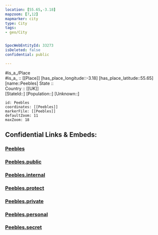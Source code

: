 ```yaml
---
location: [55.65,-3.18] 
mapzoom: [7,12] 
mapmarker: city 
type: City
tags:
- geo/City


SpocWebEntityId: 33273
isDeleted: false
confidential: public

---
```

#is_a_/Place  
#is_a_ :: [[Place]] 
[has_place_longitude::-3.18] 
[has_place_latitude::55.65] 
[name::Peebles] 
State ::  
Country :: [[UK]]  
[StateId::] 
[Population::] 
[Unknown::] 


```leaflet
id: Peebles
coordinates: [[Peebles]] 
markerFile: [[Peebles]] 
defaultZoom: 11 
maxZoom: 18
```


## Confidential Links & Embeds: 

### [Peebles](/_Standards/Earth/Continent/Europe/Europe~North/UK/Scotland/counties~Scotland/Scottish_Borders/cities~Scottish_Borders/Peebles.md) 

### [Peebles.public](/_public/Earth/Continent/Europe/Europe~North/UK/Scotland/counties~Scotland/Scottish_Borders/cities~Scottish_Borders/Peebles.public.md) 

### [Peebles.internal](/_internal/Earth/Continent/Europe/Europe~North/UK/Scotland/counties~Scotland/Scottish_Borders/cities~Scottish_Borders/Peebles.internal.md) 

### [Peebles.protect](/_protect/Earth/Continent/Europe/Europe~North/UK/Scotland/counties~Scotland/Scottish_Borders/cities~Scottish_Borders/Peebles.protect.md) 

### [Peebles.private](/_private/Earth/Continent/Europe/Europe~North/UK/Scotland/counties~Scotland/Scottish_Borders/cities~Scottish_Borders/Peebles.private.md) 

### [Peebles.personal](/_personal/Earth/Continent/Europe/Europe~North/UK/Scotland/counties~Scotland/Scottish_Borders/cities~Scottish_Borders/Peebles.personal.md) 

### [Peebles.secret](/_secret/Earth/Continent/Europe/Europe~North/UK/Scotland/counties~Scotland/Scottish_Borders/cities~Scottish_Borders/Peebles.secret.md)

